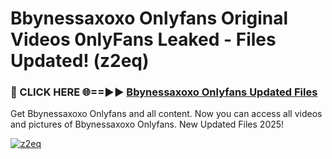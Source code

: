 # Bbynessaxoxo Onlyfans Original Videos 0nlyFans Leaked - Files Updated! (z2eq)

<h3>🔴 CLICK HERE 🌐==►► <a href="https://tinyurl.com/2m67pmp6" rel="nofollow">Bbynessaxoxo Onlyfans Updated Files</a></h3>

Get Bbynessaxoxo Onlyfans and all content. Now you can access all videos and pictures of Bbynessaxoxo Onlyfans. New Updated Files 2025!

[![z2eq](https://i.imgur.com/H4QAA4z.gif)](https://tinyurl.com/2m67pmp6)
